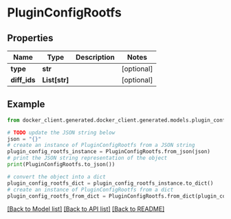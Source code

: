 # PluginConfigRootfs


## Properties

Name | Type | Description | Notes
------------ | ------------- | ------------- | -------------
**type** | **str** |  | [optional] 
**diff_ids** | **List[str]** |  | [optional] 

## Example

```python
from docker_client.generated.docker_client.generated.models.plugin_config_rootfs import PluginConfigRootfs

# TODO update the JSON string below
json = "{}"
# create an instance of PluginConfigRootfs from a JSON string
plugin_config_rootfs_instance = PluginConfigRootfs.from_json(json)
# print the JSON string representation of the object
print(PluginConfigRootfs.to_json())

# convert the object into a dict
plugin_config_rootfs_dict = plugin_config_rootfs_instance.to_dict()
# create an instance of PluginConfigRootfs from a dict
plugin_config_rootfs_from_dict = PluginConfigRootfs.from_dict(plugin_config_rootfs_dict)
```
[[Back to Model list]](../README.md#documentation-for-models) [[Back to API list]](../README.md#documentation-for-api-endpoints) [[Back to README]](../README.md)


